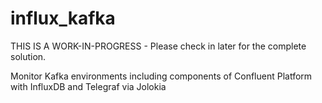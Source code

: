 # influx_kafka

THIS IS A WORK-IN-PROGRESS - Please check in later for the complete solution.

Monitor Kafka environments including components of Confluent Platform with InfluxDB and Telegraf via Jolokia
